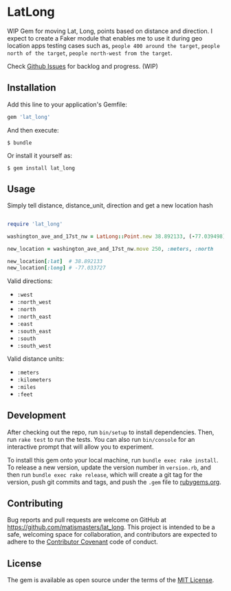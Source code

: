 # LatLong

WIP Gem for moving Lat, Long, points based on distance and direction. I expect
to create a Faker module that enables me to use it during geo location apps
testing cases such as, `people 400 around the target`, `people north of the target`,
`people north-west from the target`.

Check [Github Issues](https://github.com/matismasters/lat_long/issues) for backlog
and progress. (WIP)

## Installation

Add this line to your application's Gemfile:

```ruby
gem 'lat_long'
```

And then execute:

    $ bundle

Or install it yourself as:

    $ gem install lat_long

## Usage

Simply tell distance, distance_unit, direction and get a new location hash

```ruby

require 'lat_long'

washington_ave_and_17st_nw = LatLong::Point.new 38.892133, (-77.039498)

new_location = washington_ave_and_17st_nw.move 250, :meters, :north

new_location[:lat]  # 38.892133
new_location[:long] # -77.033727

```

Valid directions:

- `:west`
- `:north_west`
- `:north`
- `:north_east`
- `:east`
- `:south_east`
- `:south`
- `:south_west`

Valid distance units:

- `:meters`
- `:kilometers`
- `:miles`
- `:feet`

## Development

After checking out the repo, run `bin/setup` to install dependencies. Then, run `rake test` to run the tests. You can also run `bin/console` for an interactive prompt that will allow you to experiment.

To install this gem onto your local machine, run `bundle exec rake install`. To release a new version, update the version number in `version.rb`, and then run `bundle exec rake release`, which will create a git tag for the version, push git commits and tags, and push the `.gem` file to [rubygems.org](https://rubygems.org).

## Contributing

Bug reports and pull requests are welcome on GitHub at https://github.com/matismasters/lat_long. This project is intended to be a safe, welcoming space for collaboration, and contributors are expected to adhere to the [Contributor Covenant](http://contributor-covenant.org) code of conduct.

## License

The gem is available as open source under the terms of the [MIT License](http://opensource.org/licenses/MIT).
